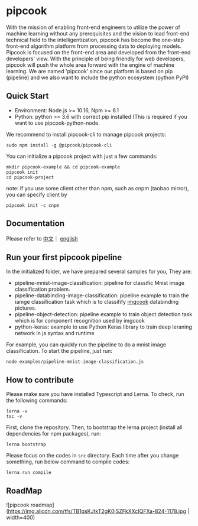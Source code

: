 # pipcook

With the mission of enabling front-end engineers to utilize the power of machine learning without any prerequisites and the vision to lead front-end technical field to the intelligentization, pipcook has become the one-step front-end algorithm platform from processing data to deploying models. Pipcook is focused on the front-end area and developed from the front-end developers' view. With the principle of being friendly for web developers, pipcook will push the whole area forward with the engine of machine learning. We are named 'pipcook' since our platform is based on pip (pipeline) and we also want to include the python ecosystem (python PyPI)

## Quick Start

- Environment: Node.js >= 10.16, Npm >= 6.1
- Python: python >= 3.6 with correct pip installed (This is required if you want to use pipcook-python-node. 

We recommend to install pipcook-cli to manage pipcook projects:
```
sudo npm install -g @pipcook/pipcook-cli
```

You can initialize a pipcook project with just a few commands:
```
mkdir pipcook-example && cd pipcook-example
pipcook init
cd pipcook-project
```

note: if you use some client other than npm, such as cnpm (taobao mirror), you can specify client by
```
pipcook init -c cnpm
```

## Documentation

Please refer to [中文](https://alibaba.github.io/pipcook/doc/pipcook%20%E6%98%AF%E4%BB%80%E4%B9%88-zh)｜ [english](https://alibaba.github.io/pipcook/doc/What%20is%20Pipcook%3F-en)


## Run your first pipcook pipeline
In the initialized folder, we have prepared several samples for you, They are:

- pipeline-mnist-image-classification: pipeline for classific Mnist image classification problem.
- pipeline-databinding-image-classification: pipeline example to train the iamge classification task which is to classifify [imgcook](https://www.imgcook.com/) databinding pictures.
- pipeline-object-detection: pipeline example to train object detection task which is for component recognition used by imgcook
- python-keras: example to use Python Keras library to train deep leraning network in js syntax and runtime

For example, you can quickly run the pipeline to do a mnist image classification. To start the pipeline, just run:
```
node examples/pipeline-mnist-image-classification.js
```

## How to contribute

Please make sure you have installed Typescript and Lerna. To check, run the following commands:
```
lerna -v
tsc -v
```

First, clone the repository. Then, to bootstrap the lerna project (install all dependencies for npm packages), run:
```
lerna bootstrap
```
Please focus on the codes in `src` directory. Each time after you change something, run below command to compile codes:
```
lerna run compile
```

## RoadMap
![pipcook roadmap](https://img.alicdn.com/tfs/TB1qsKJtkT2gK0jSZFkXXcIQFXa-824-1178.jpg | width=400)